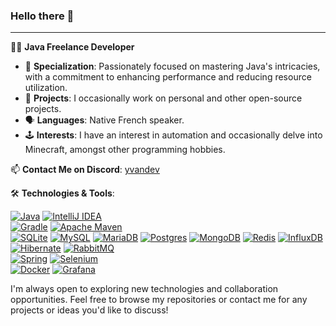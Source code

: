 ### Hello there 👋
------------

👨‍💻 **Java Freelance Developer**

- 🌟 **Specialization**: Passionately focused on mastering Java's intricacies, with a commitment to enhancing performance and reducing resource utilization.
- 🔨 **Projects**: I occasionally work on personal and other open-source projects.
- 🗣 **Languages**: Native French speaker.
- 🕹 **Interests**: I have an interest in automation and occasionally delve into Minecraft, amongst other programming hobbies.

📫 **Contact Me on Discord**: [yvandev](https://discord.com/)

🛠️ **Technologies & Tools**:

[![Java](https://img.shields.io/badge/java-%23ED8B00.svg?style=for-the-badge&logo=openjdk&logoColor=white)](https://www.java.com/)
[![IntelliJ IDEA](https://img.shields.io/badge/IntelliJIDEA-000000.svg?style=for-the-badge&logo=intellij-idea&logoColor=white)](https://www.jetbrains.com/idea/)<br>
[![Gradle](https://img.shields.io/badge/Gradle-02303A.svg?style=for-the-badge&logo=Gradle&logoColor=white)](https://gradle.org/https://gradle.org/)
[![Apache Maven](https://img.shields.io/badge/Apache%20Maven-C71A36?style=for-the-badge&logo=Apache%20Maven&logoColor=white)](https://maven.apache.org/)<br>
[![SQLite](https://img.shields.io/badge/sqlite-%2307405e.svg?style=for-the-badge&logo=sqlite&logoColor=white)](https://www.sqlite.org/)
[![MySQL](https://img.shields.io/badge/mysql-%2300f.svg?style=for-the-badge&logo=mysql&logoColor=white)](https://www.mysql.com/fr/)
[![MariaDB](https://img.shields.io/badge/MariaDB-003545?style=for-the-badge&logo=mariadb&logoColor=white)](https://mariadb.org/)
[![Postgres](https://img.shields.io/badge/postgres-%23316192.svg?style=for-the-badge&logo=postgresql&logoColor=white)](https://www.postgresql.org/)
[![MongoDB](https://img.shields.io/badge/MongoDB-%234ea94b.svg?style=for-the-badge&logo=mongodb&logoColor=white)](https://www.mongodb.com/)
[![Redis](https://img.shields.io/badge/redis-%23DD0031.svg?style=for-the-badge&logo=redis&logoColor=white)](https://redis.io/)
[![InfluxDB](https://img.shields.io/badge/InfluxDB-22ADF6?style=for-the-badge&logo=InfluxDB&logoColor=white)](https://www.influxdata.com/)
[![Hibernate](https://img.shields.io/badge/Hibernate-59666C?style=for-the-badge&logo=Hibernate&logoColor=white)](https://hibernate.org/)
[![RabbitMQ](https://img.shields.io/badge/Rabbitmq-FF6600?style=for-the-badge&logo=rabbitmq&logoColor=white)](https://www.rabbitmq.com/)<br>
[![Spring](https://img.shields.io/badge/spring-%236DB33F.svg?style=for-the-badge&logo=spring&logoColor=white)](https://spring.io/)
[![Selenium](https://img.shields.io/badge/-selenium-%43B02A?style=for-the-badge&logo=selenium&logoColor=white)](https://www.selenium.dev/)<br>
[![Docker](https://img.shields.io/badge/docker-%230db7ed.svg?style=for-the-badge&logo=docker&logoColor=white)](https://www.docker.com/)
[![Grafana](https://img.shields.io/badge/grafana-%23F46800.svg?style=for-the-badge&logo=grafana&logoColor=white)](https://grafana.com/)

I'm always open to exploring new technologies and collaboration opportunities. Feel free to browse my repositories or contact me for any projects or ideas you'd like to discuss!
